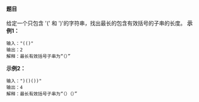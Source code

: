 #### 题目
给定一个只包含 '(' 和 ')'的字符串，找出最长的包含有效括号的子串的长度。
**示例1：**
```
输入："(()"
输出：2
解释：最长有效括号子串为“（）”
```
**示例2：**
```
输入：")()())"
输出：4
解释：最长有效括号子串为“（）（）”
```